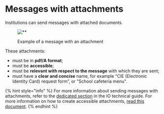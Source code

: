 # Messages with attachments

Institutions can send messages with attached documents. 

<figure><img src="../../.gitbook/assets/image (14).png" alt=**><figcaption><p>Example of a message with an attachment</p></figcaption></figure>

These attachments:

* must be in **pdf/A format**;
* must be **accessible**;
* must be **relevant with respect to the message** with which they are sent;
* must have a **clear and concise** name, for example “CIE (Electronic Identity Card) request form”, or "School cafeteria menu".

{% hint style="info" %} For more information about sending messages with attachments, refer to the [dedicated section](https://docs.pagopa.it/io-guida-tecnica/funzionalita/inviare-un-messaggio/aggiungere-allegati) in the IO technical guide. For more information on how to create accessible attachments, [read this document](https://www.agid.gov.it/sites/default/files/repository_files/linee_guida_accessibilita_versione_rettifica_del_23_luglio_2020_002.pdf). {% endhint %}